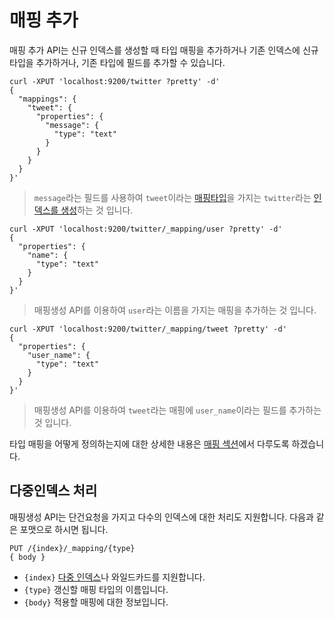 # 매핑 추가
매핑 추가 API는 신규 인덱스를 생성할 때 타입 매핑을 추가하거나 기존 인덱스에 신규 타입을 추가하거나, 기존 타입에 필드를 추가할 수 있습니다.
```
curl -XPUT 'localhost:9200/twitter ?pretty' -d'
{
  "mappings": {
    "tweet": {
      "properties": {
        "message": {
          "type": "text"
        }
      }
    }
  }
}'
```
> ```message```라는 필드를 사용하여 ```tweet```이라는 [매핑타입](mapping.md#mapping-type)을 가지는 ```twitter```라는 [인덱스를 생성](indices-create-index.md)하는 것 입니다.


```
curl -XPUT 'localhost:9200/twitter/_mapping/user ?pretty' -d'
{
  "properties": {
    "name": {
      "type": "text"
    }
  }
}'
```
> 매핑생성 API를 이용하여 ```user```라는 이름을 가지는 매핑을 추가하는 것 입니다.


```
curl -XPUT 'localhost:9200/twitter/_mapping/tweet ?pretty' -d'
{
  "properties": {
    "user_name": {
      "type": "text"
    }
  }
}'
```
> 매핑생성 API를 이용하여 ```tweet```라는 매핑에 ```user_name```이라는 필드를 추가하는 것 입니다.

타입 매핑을 어떻게 정의하는지에 대한 상세한 내용은 [매핑 섹션](mapping.md)에서 다루도록 하겠습니다.

## 다중인덱스 처리
매핑생성 API는 단건요청을 가지고 다수의 인덱스에 대한 처리도 지원합니다. 다음과 같은 포맷으로 하시면 됩니다.
```
PUT /{index}/_mapping/{type}
{ body }
```
* ```{index}``` [다중 인덱스](multi-index.md)나 와일드카드를 지원합니다.
* ```{type}``` 갱신할 매핑 타입의 이름입니다.
* ```{body}``` 적용할 매핑에 대한 정보입니다.